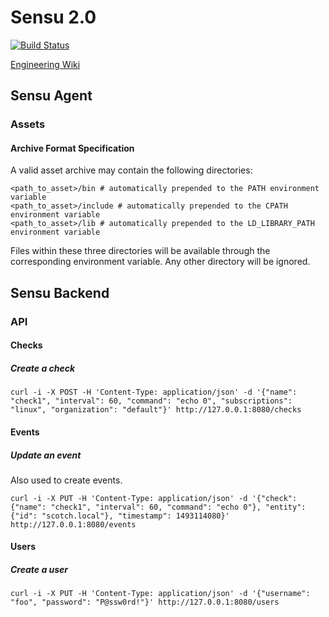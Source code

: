 # Sensu 2.0

[![Build Status](https://travis-ci.com/sensu/sensu-go.svg?token=bQ4K7jzHALx4myyBoqcu&branch=master)](https://travis-ci.com/sensu/sensu-go)

[Engineering Wiki](https://github.com/sensu/engineering/wiki)

## Sensu Agent

### Assets

#### Archive Format Specification

A valid asset archive may contain the following directories:

```
<path_to_asset>/bin # automatically prepended to the PATH environment variable
<path_to_asset>/include # automatically prepended to the CPATH environment variable
<path_to_asset>/lib # automatically prepended to the LD_LIBRARY_PATH environment variable
```

Files within these three directories will be available through the corresponding
environment variable. Any other directory will be ignored.

## Sensu Backend

### API

#### Checks

##### Create a check

```
curl -i -X POST -H 'Content-Type: application/json' -d '{"name": "check1", "interval": 60, "command": "echo 0", "subscriptions": "linux", "organization": "default"}' http://127.0.0.1:8080/checks
```

#### Events

##### Update an event

Also used to create events.

```
curl -i -X PUT -H 'Content-Type: application/json' -d '{"check": {"name": "check1", "interval": 60, "command": "echo 0"}, "entity": {"id": "scotch.local"}, "timestamp": 1493114080}' http://127.0.0.1:8080/events
```

#### Users

##### Create a user

```
curl -i -X PUT -H 'Content-Type: application/json' -d '{"username": "foo", "password": "P@ssw0rd!"}' http://127.0.0.1:8080/users
```
